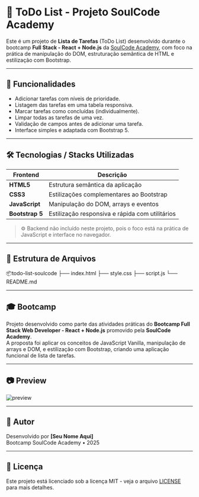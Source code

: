 # 📝 ToDo List - Projeto SoulCode Academy

Este é um projeto de **Lista de Tarefas** (ToDo List) desenvolvido durante o bootcamp **Full Stack - React + Node.js** da [SoulCode Academy](https://soulcode.com/), com foco na prática de manipulação do DOM, estruturação semântica de HTML e estilização com Bootstrap.

---

## 🚀 Funcionalidades

- Adicionar tarefas com níveis de prioridade.
- Listagem das tarefas em uma tabela responsiva.
- Marcar tarefas como concluídas (individualmente).
- Limpar todas as tarefas de uma vez.
- Validação de campos antes de adicionar uma tarefa.
- Interface simples e adaptada com Bootstrap 5.

---

## 🛠️ Tecnologias / Stacks Utilizadas

| Frontend       | Descrição                                 |
|----------------|-------------------------------------------|
| **HTML5**      | Estrutura semântica da aplicação          |
| **CSS3**       | Estilizações complementares ao Bootstrap  |
| **JavaScript** | Manipulação do DOM, arrays e eventos      |
| **Bootstrap 5**| Estilização responsiva e rápida com utilitários |

> ⚙️ Backend não incluído neste projeto, pois o foco está na prática de JavaScript e interface no navegador.

---

## 📁 Estrutura de Arquivos
📦todo-list-soulcode
├── index.html
├── style.css
├── script.js
└── README.md

---

## 🎓 Bootcamp

Projeto desenvolvido como parte das atividades práticas do **Bootcamp Full Stack Web Developer - React + Node.js** promovido pela **SoulCode Academy**.  
A proposta foi aplicar os conceitos de JavaScript Vanilla, manipulação de arrays e DOM, e estilização com Bootstrap, criando uma aplicação funcional de lista de tarefas.

---

## 📷 Preview

![preview](./preview-image.png) <!-- Substitua com uma imagem real do projeto, se quiser -->

---

## 📌 Autor

Desenvolvido por **[Seu Nome Aqui]**  
Bootcamp SoulCode Academy • 2025

---

## 📄 Licença

Este projeto está licenciado sob a licença MIT - veja o arquivo [LICENSE](LICENSE) para mais detalhes.
